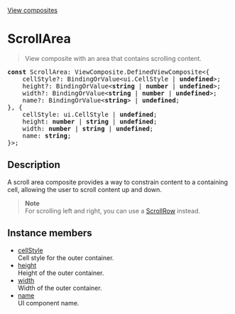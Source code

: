 [View composites](../index.md)

# ScrollArea

> View composite with an area that contains scrolling content.

<pre class="docgen_signature"><b>const</b> ScrollArea: ViewComposite.DefinedViewComposite&lt;{<br>    cellStyle?: BindingOrValue&lt;ui.CellStyle | <b>undefined</b>&gt;;<br>    height?: BindingOrValue&lt;<b>string</b> | <b>number</b> | <b>undefined</b>&gt;;<br>    width?: BindingOrValue&lt;<b>string</b> | <b>number</b> | <b>undefined</b>&gt;;<br>    name?: BindingOrValue&lt;<b>string</b>&gt; | <b>undefined</b>;<br>}, {<br>    cellStyle: ui.CellStyle | <b>undefined</b>;<br>    height: <b>number</b> | <b>string</b> | <b>undefined</b>;<br>    width: <b>number</b> | <b>string</b> | <b>undefined</b>;<br>    name: <b>string</b>;<br>}&gt;;</pre>

## Description

A scroll area composite provides a way to constrain content to a containing cell, allowing the user to scroll content up and down.

> **Note**\
> For scrolling left and right, you can use a [ScrollRow](ScrollRow.md) instead.

## Instance members

- [<!--{ref:property}-->cellStyle](ScrollArea_cellStyle.md) \
    Cell style for the outer container.
- [<!--{ref:property}-->height](ScrollArea_height.md) \
    Height of the outer container.
- [<!--{ref:property}-->width](ScrollArea_width.md) \
    Width of the outer container.
- [<!--{ref:property}-->name](ScrollArea_name.md) \
    UI component name.